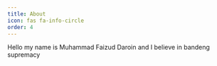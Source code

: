 ```yaml
---
title: About
icon: fas fa-info-circle
order: 4
---
```


Hello my name is Muhammad Faizud Daroin and I believe in bandeng supremacy
